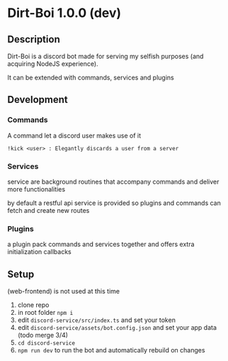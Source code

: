 # Dirt-Boi 1.0.0 (dev)

## Description

Dirt-Boi is a discord bot made for serving my selfish purposes (and acquiring NodeJS experience).

It can be extended with commands, services and plugins

## Development

### Commands

A command let a discord user makes use of it

```
!kick <user> : Elegantly discards a user from a server
```

### Services

service are background routines that accompany commands and deliver more functionalities

by default a restful api service is provided so plugins and commands can fetch and create new routes

### Plugins

a plugin pack commands and services together and offers extra initialization callbacks

## Setup

(web-frontend) is not used at this time

1. clone repo
1. in root folder `npm i`
1. edit `discord-service/src/index.ts` and set your token
1. edit `discord-service/assets/bot.config.json` and set your app data (todo merge 3/4)
1. `cd discord-service`
1. `npm run dev` to run the bot and automatically rebuild on changes